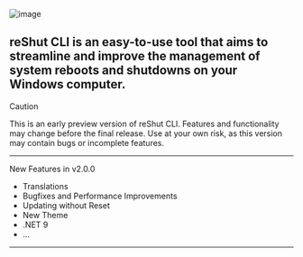 ![image](https://github.com/user-attachments/assets/4e7b1ba2-7a77-45c0-bb2f-5e4ebcad1964)

 
## reShut CLI is an easy-to-use tool that aims to streamline and improve the management of system reboots and shutdowns on your Windows computer.
> [!CAUTION]
> This is an early preview version of reShut CLI. Features and functionality may change before the final release. Use at your own risk, as this version may contain bugs or incomplete features.
-----
New Features in v2.0.0
* Translations
* Bugfixes and Performance Improvements
* Updating without Reset
* New Theme
* .NET 9
* ...
-----
